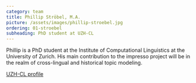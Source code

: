 ```yaml
---
category: team
title: Phillip Ströbel, M.A.
picture: /assets/images/phillip-stroebel.jpg
ordering: 01-stroebel
subheading: PhD student at UZH-CL
---
```


Phillip is a PhD student at the Institute of Computational Linguistics at the University of Zurich. His main contribution to the impresso project will be in the realm of cross-lingual and historical topic modeling.

[UZH-CL profile](http://www.cl.uzh.ch/de/people/team/compling/pstroebel.html)
